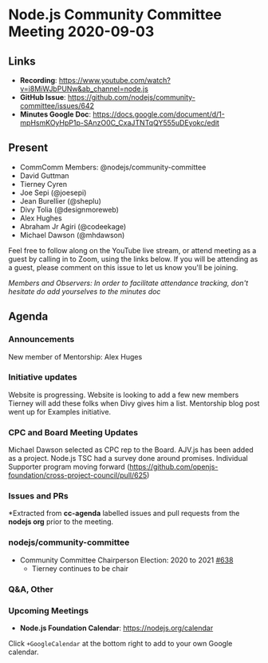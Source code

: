 # Node.js  Community Committee Meeting 2020-09-03

## Links

* **Recording**: https://www.youtube.com/watch?v=i8MiWJbPUNw&ab_channel=node.js
* **GitHub Issue**: https://github.com/nodejs/community-committee/issues/642
* **Minutes Google Doc**: https://docs.google.com/document/d/1-mpHsmKOyHpP1p-SAnzO0C_CxaJTNTqQY555uDEyokc/edit

## Present

* CommComm Members: @nodejs/community-committee
* David Guttman 
* Tierney Cyren
* Joe Sepi (@joesepi)
* Jean Burellier (@sheplu)
* Divy Tolia (@designmoreweb) 
* Alex Hughes
* Abraham Jr Agiri (@codeekage)
* Michael Dawson (@mhdawson)

Feel free to follow along on the YouTube live stream, or attend meeting as a guest 
by calling in to Zoom, using the links below. If you will be attending as a guest, 
please comment on this issue to let us know you'll be joining.

*Members and Observers: In order to facilitate attendance tracking, don't hesitate do add yourselves to the minutes doc*

## Agenda

### Announcements

New member of Mentorship: Alex Huges

### Initiative updates

Website is progressing. 
Website is looking to add a few new members
Tierney will add these folks when Divy gives him a list.
Mentorship blog post went up for Examples initiative.

### CPC and Board Meeting Updates

Michael Dawson selected as CPC rep to the Board.
AJV.js has been added as a project.
Node.js TSC had a survey done around promises.
Individual Supporter program moving forward (https://github.com/openjs-foundation/cross-project-council/pull/625)
 
### Issues and PRs 

*Extracted from **cc-agenda** labelled issues and pull requests from the **nodejs org** prior to the meeting.

### nodejs/community-committee

* Community Committee Chairperson Election: 2020 to 2021 [#638](https://github.com/nodejs/community-committee/issues/638)
  * Tierney continues to be chair


### Q&A, Other

### Upcoming Meetings

* **Node.js Foundation Calendar**: https://nodejs.org/calendar

Click `+GoogleCalendar` at the bottom right to add to your own Google calendar.

